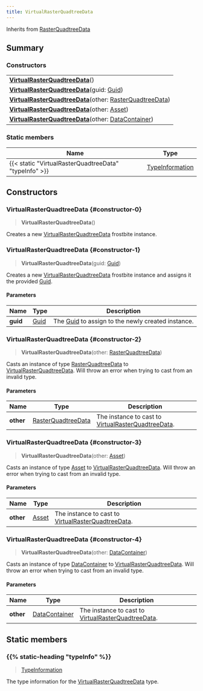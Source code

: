 ```yaml
---
title: VirtualRasterQuadtreeData
---
```


Inherits from 
[RasterQuadtreeData](/vext/ref/fb/rasterquadtreedata)

## Summary
### Constructors
| |
| ----------- |
| **[VirtualRasterQuadtreeData](#constructor-0)**() |
| **[VirtualRasterQuadtreeData](#constructor-1)**(guid: [Guid](/vext/ref/shared/class/guid)) |
| **[VirtualRasterQuadtreeData](#constructor-2)**(other: [RasterQuadtreeData](/vext/ref/fb/rasterquadtreedata)) |
| **[VirtualRasterQuadtreeData](#constructor-3)**(other: [Asset](/vext/ref/fb/asset)) |
| **[VirtualRasterQuadtreeData](#constructor-4)**(other: [DataContainer](/vext/ref/shared/class/datacontainer)) |

### Static members
| Name | Type |
| ---- | ---- |
| {{< static "VirtualRasterQuadtreeData" "typeInfo" >}} | [TypeInformation](/vext/ref/shared/class/typeinformation) |

## Constructors
### VirtualRasterQuadtreeData {#constructor-0}
> **VirtualRasterQuadtreeData**()

Creates a new [VirtualRasterQuadtreeData](/vext/ref/fb/virtualrasterquadtreedata) frostbite instance.

### VirtualRasterQuadtreeData {#constructor-1}
> **VirtualRasterQuadtreeData**(guid: [Guid](/vext/ref/shared/class/guid))

Creates a new [VirtualRasterQuadtreeData](/vext/ref/fb/virtualrasterquadtreedata) frostbite instance and assigns it the provided [Guid](/vext/ref/shared/class/guid).

#### Parameters
| Name | Type | Description |
| ---- | ---- | ----------- |
| **guid** | [Guid](/vext/ref/shared/class/guid) | The [Guid](/vext/ref/shared/class/guid) to assign to the newly created instance. |

### VirtualRasterQuadtreeData {#constructor-2}
> **VirtualRasterQuadtreeData**(other: [RasterQuadtreeData](/vext/ref/fb/rasterquadtreedata))

Casts an instance of type [RasterQuadtreeData](/vext/ref/fb/rasterquadtreedata) to [VirtualRasterQuadtreeData](/vext/ref/fb/virtualrasterquadtreedata). Will throw an error when trying to cast from an invalid type.

#### Parameters
| Name | Type | Description |
| ---- | ---- | ----------- |
| **other** | [RasterQuadtreeData](/vext/ref/fb/rasterquadtreedata) | The instance to cast to [VirtualRasterQuadtreeData](/vext/ref/fb/virtualrasterquadtreedata). |

### VirtualRasterQuadtreeData {#constructor-3}
> **VirtualRasterQuadtreeData**(other: [Asset](/vext/ref/fb/asset))

Casts an instance of type [Asset](/vext/ref/fb/asset) to [VirtualRasterQuadtreeData](/vext/ref/fb/virtualrasterquadtreedata). Will throw an error when trying to cast from an invalid type.

#### Parameters
| Name | Type | Description |
| ---- | ---- | ----------- |
| **other** | [Asset](/vext/ref/fb/asset) | The instance to cast to [VirtualRasterQuadtreeData](/vext/ref/fb/virtualrasterquadtreedata). |

### VirtualRasterQuadtreeData {#constructor-4}
> **VirtualRasterQuadtreeData**(other: [DataContainer](/vext/ref/shared/class/datacontainer))

Casts an instance of type [DataContainer](/vext/ref/shared/class/datacontainer) to [VirtualRasterQuadtreeData](/vext/ref/fb/virtualrasterquadtreedata). Will throw an error when trying to cast from an invalid type.

#### Parameters
| Name | Type | Description |
| ---- | ---- | ----------- |
| **other** | [DataContainer](/vext/ref/shared/class/datacontainer) | The instance to cast to [VirtualRasterQuadtreeData](/vext/ref/fb/virtualrasterquadtreedata). |

## Static members
### {{% static-heading "typeInfo" %}}
> [TypeInformation](/vext/ref/shared/class/typeinformation)

The type information for the [VirtualRasterQuadtreeData](/vext/ref/fb/virtualrasterquadtreedata) type.

